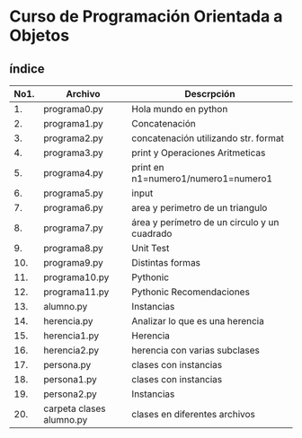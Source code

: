 # Curso de Programación Orientada a Objetos

## índice

|No1.|Archivo|Descrpción|
|--|--|--|
|1.|programa0.py|Hola mundo en python|
|2.|programa1.py| Concatenación|
|3.|programa2.py|concatenación utilizando str. format|
|4.|programa3.py|print y Operaciones Aritmeticas|
|5.|programa4.py|print en n1=numero1/numero1=numero1|
|6.|programa5.py|input|
|7.|programa6.py| area  y perimetro de un triangulo|
|8.|programa7.py|área y perímetro de un circulo y un cuadrado|
|9.|programa8.py|Unit Test|
|10.|programa9.py|Distintas formas|
|11.|programa10.py|Pythonic|
|12.|programa11.py| Pythonic Recomendaciones|
|13.|alumno.py|Instancias|
|14.|herencia.py|Analizar lo que es una herencia|
|15.|herencia1.py|Herencia|
|16.|herencia2.py| herencia con varias subclases|
|17.|persona.py|clases con instancias|
|18.|persona1.py| clases con instancias|
|19.|persona2.py|Instancias|
|20.| carpeta clases alumno.py| clases en diferentes archivos|